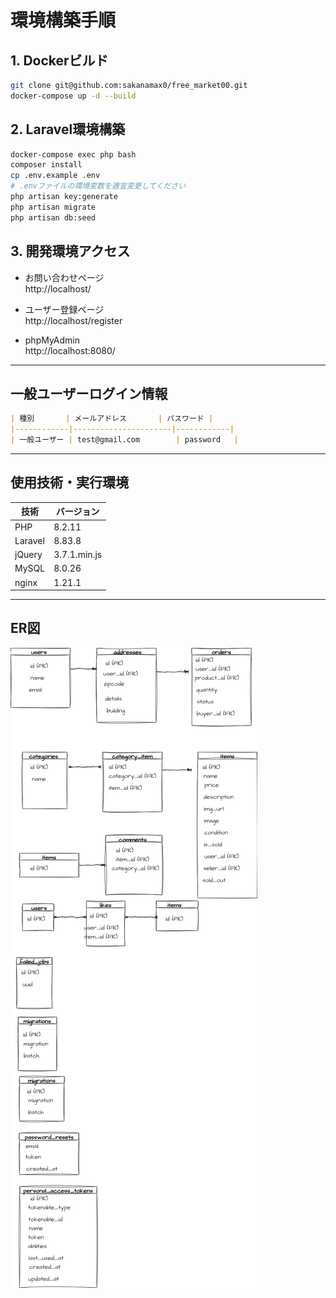 # 環境構築手順

## 1. Dockerビルド

```bash
git clone git@github.com:sakanamax0/free_market00.git
docker-compose up -d --build
```

## 2. Laravel環境構築

```bash
docker-compose exec php bash
composer install
cp .env.example .env
# .envファイルの環境変数を適宜変更してください
php artisan key:generate
php artisan migrate
php artisan db:seed
```

## 3. 開発環境アクセス

- お問い合わせページ  
  http://localhost/

- ユーザー登録ページ  
  http://localhost/register

- phpMyAdmin  
  http://localhost:8080/

---

## 一般ユーザーログイン情報

```markdown
| 種別       | メールアドレス       | パスワード |
|------------|----------------------|------------|
| 一般ユーザー | test@gmail.com        | password   |
```

---

## 使用技術・実行環境

| 技術     | バージョン   |
|----------|--------------|
| PHP      | 8.2.11       |
| Laravel  | 8.83.8       |
| jQuery   | 3.7.1.min.js |
| MySQL    | 8.0.26       |
| nginx    | 1.21.1       |

---

## ER図

![ER図](free_market.drawio.png)
